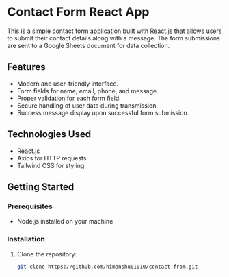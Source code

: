 # Contact Form React App

This is a simple contact form application built with React.js that allows users to submit their contact details along with a message. The form submissions are sent to a Google Sheets document for data collection.

## Features

- Modern and user-friendly interface.
- Form fields for name, email, phone, and message.
- Proper validation for each form field.
- Secure handling of user data during transmission.
- Success message display upon successful form submission.

## Technologies Used

- React.js
- Axios for HTTP requests
- Tailwind CSS for styling

## Getting Started

### Prerequisites

- Node.js installed on your machine

### Installation

1. Clone the repository:

   ```bash
   git clone https://github.com/himanshu01010/contact-from.git
```
